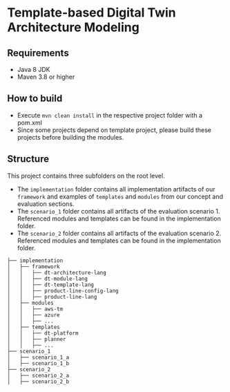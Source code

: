 # Template-based Digital Twin Architecture Modeling

## Requirements
- Java 8 JDK
- Maven 3.8 or higher

## How to build
- Execute `mvn clean install` in the respective project folder with a pom.xml 
- Since some projects depend on template project, please build these projects before building the modules.

## Structure
This project contains three subfolders on the root level. 
- The `implementation` folder contains all implementation artifacts of our `framework` and examples of `templates` and `modules` from our concept and evaluation sections. 
- The `scenario_1` folder contains all artifacts of the evaluation scenario 1. Referenced modules and templates can be found in the implementation folder.
- The `scenario_2` folder contains all artifacts of the evaluation scenario 2. Referenced modules and templates can be found in the implementation folder.

```
├── implementation
│   ├── framework
│   │   ├── dt-architecture-lang
│   │   ├── dt-module-lang
│   │   ├── dt-template-lang
│   │   ├── product-line-config-lang
│   │   ├── product-line-lang
│   ├── modules
│   │   ├── aws-tm
│   │   ├── azure
│   │   ├── ...
│   ├── templates
│   │   ├── dt-platform
│   │   ├── planner
│   │   ├── ...
├── scenario_1
│   ├── scenario_1_a
│   ├── scenario_1_b
├── scenario_2
│   ├── scenario_2_a
│   ├── scenario_2_b

```